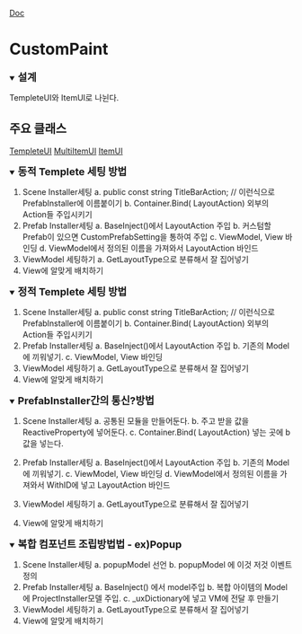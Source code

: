 

[Doc](../../../../Document/Component.md)
# CustomPaint
<details open>
<summary><font size ="4"> <b>설계 </b></font></summary>

TempleteUI와 ItemUI로 나뉜다.


## 주요 클래스 
[TempleteUI](./Document~/TempleteUI.md)
[MultiItemUI](./Document~/MultiItemUI.md)
[ItemUI](./Document~/ItemUI.md)

</details>

<details open>
<summary><font size ="4"> <b>동적 Templete 세팅 방법 </b></font></summary>

1. Scene Installer세팅
        a. public const string TitleBarAction; // 이런식으로 PrefabInstaller에 이름붙이기
        b.  Container.Bind( LayoutAction) 외부의 Action들 주입시키기
2. Prefab Installer세팅
        a. BaseInject()에서 LayoutAction 주입
        b. 커스텀할  Prefab이 있으면 CustomPrefabSetting을 통하여 주입
        c. ViewModel, View 바인딩
        d. ViewModel에서 정의된 이름을 가져와서 LayoutAction 바인드
3. ViewModel 세팅하기
        a. GetLayoutType으로 분류해서 잘 집어넣기
4. View에 알맞게 배치하기
</details>


<details open>
<summary><font size ="4"> <b>정적 Templete 세팅 방법 </b></font></summary>

1. Scene Installer세팅
        a. public const string TitleBarAction; // 이런식으로 PrefabInstaller에 이름붙이기
        b.  Container.Bind( LayoutAction) 외부의 Action들 주입시키기
2. Prefab Installer세팅
        a. BaseInject()에서 LayoutAction 주입
        b. 기존의 Model에 끼워넣기.
        c. ViewModel, View 바인딩
3. ViewModel 세팅하기
        a. GetLayoutType으로 분류해서 잘 집어넣기
4. View에 알맞게 배치하기
</details>




<details open>
<summary><font size ="4"> <b>PrefabInstaller간의 통신?방법 </b></font></summary>

1. Scene Installer세팅
        a. 공통된 모듈을 만들어둔다.
        b. 주고 받을 값을 ReactiveProperty에 넣어둔다. 
        c. Container.Bind( LayoutAction) 넣는 곳에 b값을 넣는다.

2. Prefab Installer세팅
        a. BaseInject()에서 LayoutAction 주입
        b. 기존의 Model에 끼워넣기.
        c. ViewModel, View 바인딩
        d. ViewModel에서 정의된 이름을 가져와서 WithID에 넣고 LayoutAction 바인드
3. ViewModel 세팅하기
        a. GetLayoutType으로 분류해서 잘 집어넣기
4. View에 알맞게 배치하기
</details>




<details open>
<summary><font size ="4"> <b>복합 컴포넌트 조립방법법 - ex)Popup </b></font></summary>

1. Scene Installer세팅
        a. popupModel 선언
        b. popupModel 에 이것 저것 이벤트 정의
2. Prefab Installer세팅
        a. BaseInject() 에서 model주입
        b. 복합 아이템의 Model에 ProjectInstaller모델 주입.
        c. _uxDictionary에 넣고 VM에 전달 후 만들기
3. ViewModel 세팅하기
        a. GetLayoutType으로 분류해서 잘 집어넣기
4. View에 알맞게 배치하기
</details>

